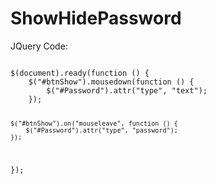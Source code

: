 # ShowHidePassword

JQuery Code:

<code>
$(document).ready(function () {
    $("#btnShow").mousedown(function () {
        $("#Password").attr("type", "text");
    });

    $("#btnShow").on("mouseleave", function () {
        $("#Password").attr("type", "password");
    });
});
</code>

